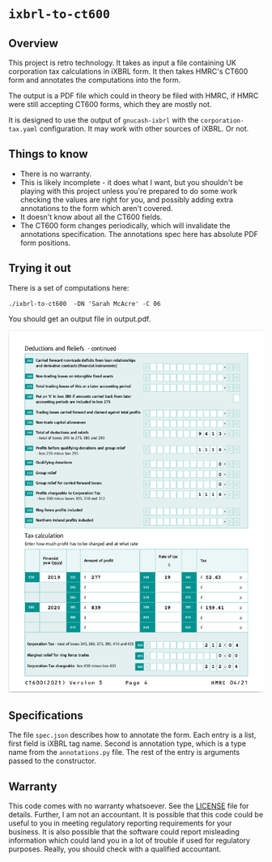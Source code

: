
# `ixbrl-to-ct600`

## Overview

This project is retro technology.  It takes as input a file containing UK
corporation tax calculations in iXBRL form.  It then takes HMRC's CT600
form and annotates the computations into the form.

The output is a PDF file which could in theory be filed with HMRC, if HMRC
were still accepting CT600 forms, which they are mostly not.

It is designed to use the output of `gnucash-ixbrl` with the
`corporation-tax.yaml` configuration.  It may work with other sources of
iXBRL.  Or not.

## Things to know

- There is no warranty.
- This is likely incomplete - it does what I want, but you shouldn't be
  playing with this project unless you're prepared to do some work checking
  the values are right for you, and possibly adding extra annotations to the
  form which aren't covered.
- It doesn't know about all the CT600 fields.
- The CT600 form changes periodically, which will invalidate the annotations
  specification.  The annotations spec here has absolute PDF form positions.

## Trying it out

There is a set of computations here:

```
./ixbrl-to-ct600  -DN 'Sarah McAcre' -C 06
```

You should get an output file in output.pdf.

![alt text](screenshot.png)

## Specifications

The file `spec.json` describes how to annotate the form.  Each entry is a
list, first field is iXBRL tag name.  Second is annotation type, which is a
type name from the `annotations.py` file.  The rest of the entry is arguments
passed to the constructor.

## Warranty

This code comes with no warranty whatsoever.  See the [LICENSE](LICENCE) file
for details.  Further, I am not an accountant.  It is possible that this code
could be useful to you in meeting regulatory reporting requirements for your
business.  It is also possible that the software could report misleading
information which could land you in a lot of trouble if used for regulatory
purposes.  Really, you should check with a qualified accountant.
